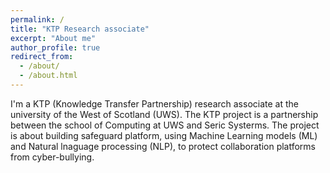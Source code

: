 ```yaml
---
permalink: /
title: "KTP Research associate"
excerpt: "About me"
author_profile: true
redirect_from:
  - /about/
  - /about.html
---
```

I'm a KTP (Knowledge Transfer Partnership) research associate at the university of the West of Scotland (UWS).
The KTP project is a partnership between the school of Computing at UWS and Seric Systerms. The project is about building safeguard platform,
using Machine Learning models (ML) and Natural lnaguage processing (NLP), to protect collaboration platforms from cyber-bullying.
